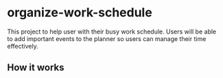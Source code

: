 # organize-work-schedule
This project to help user with their busy work schedule.  Users will be able to add important events to the planner so users can manage their time effectively.

## How it works
